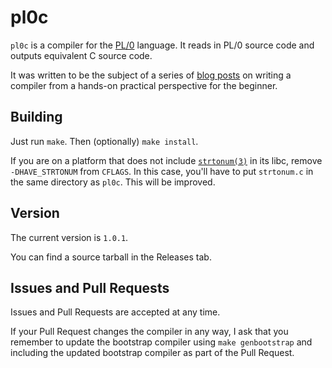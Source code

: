 pl0c
====
`pl0c` is a compiler for the
[PL/0](https://en.wikipedia.org/wiki/PL/0)
language. It reads in PL/0 source code and outputs
equivalent C source code.

It was written to be the subject of a series of
[blog posts](https://briancallahan.net/blog/20210814.html)
on writing a compiler from a hands-on practical perspective
for the beginner.

Building
--------
Just run `make`. Then (optionally) `make install`.

If you are on a platform that does not include
[`strtonum(3)`](https://man.openbsd.org/strtonum.3)
in its libc, remove `-DHAVE_STRTONUM` from `CFLAGS`.
In this case, you'll have to put `strtonum.c` in the
same directory as `pl0c`. This will be improved.

Version
-------
The current version is `1.0.1`.

You can find a source tarball in the Releases tab.

Issues and Pull Requests
------------------------
Issues and Pull Requests are accepted at any time.

If your Pull Request changes the compiler in any way, I ask
that you remember to update the bootstrap compiler using
`make genbootstrap` and including the updated bootstrap
compiler as part of the Pull Request.
